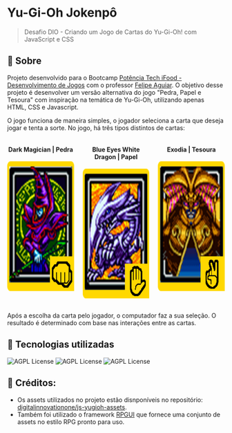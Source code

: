 # Yu-Gi-Oh Jokenpô

> Desafio DIO - Criando um Jogo de Cartas do Yu-Gi-Oh! com JavaScript e CSS

## 📖 Sobre

Projeto desenvolvido para o Bootcamp [Potência Tech iFood - Desenvolvimento de Jogos](https://web.dio.me/track/potencia-tech-ifood-desenvolvimento-de-jogos) com o professor [Felipe Aguiar](https://github.com/felipeAguiarCode). O objetivo desse projeto é desenvolver um versão alternativa do jogo "Pedra, Papel e Tesoura" com inspiração na temática de Yu-Gi-Oh, utilizando apenas HTML, CSS e Javascript.

O jogo funciona de maneira simples, o jogador seleciona a carta que deseja jogar e tenta a sorte. No jogo, há três tipos distintos de cartas:

<div style="display: flex; gap: 20px;">
  <div style="display: flex; flex-direction: column">
    <h4 style="text-align: center" >Dark Magician | Pedra</h4>
    <img src="./src/assets/icons/magician2.png" title="Dragão Branco de olhos azuis" alt="Carta Dragão Branco de olhos azuis" height="300px" width="230px">
  </div>
  <div style="display: flex; flex-direction: column">
    <h4 style="text-align: center">Blue Eyes White Dragon | Papel</h4>
    <img src="./src/assets/icons/dragon2.png" title="Dragão Branco de olhos azuis" alt="Carta Dragão Branco de olhos azuis" height="300px" width="230px">
  </div>
  <div style="display: flex; flex-direction: column">
    <h4 style="text-align: center">Exodia | Tesoura</h4>
    <img src="./src/assets/icons/exodia2.png" title="Dragão Branco de olhos azuis" alt="Carta Dragão Branco de olhos azuis" height="300px" width="230px">
  </div>
</div>
<br/>

Após a escolha da carta pelo jogador, o computador faz a sua seleção. O resultado é determinado com base nas interações entre as cartas.

## 🚀 Tecnologias utilizadas

![AGPL License](https://img.shields.io/badge/HTML5-E34F26?style=for-the-badge&logo=html5&logoColor=white)
![AGPL License](https://img.shields.io/badge/CSS3-1572B6?style=for-the-badge&logo=css3&logoColor=white)
![AGPL License](https://img.shields.io/badge/JavaScript-F7DF1E?style=for-the-badge&logo=javascript&logoColor=black)


## 📌 Créditos:

- Os assets utilizados no projeto estão disnponíveis no repositório: [digitalinnovationone/js-yugioh-assets](https://github.com/digitalinnovationone/js-yugioh-assets).
- Também foi utilizado o framework [RPGUI](https://github.com/RonenNess/RPGUI) que fornece uma conjunto de assets no estilo RPG pronto para uso.

